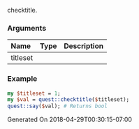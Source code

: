 checktitle.
### Arguments
**Name**|**Type**|**Description**
:---|:---|:---
titleset||

### Example

```perl
my $titleset = 1;
my $val = quest::checktitle($titleset);
quest::say($val); # Returns bool
```


Generated On 2018-04-29T00:30:15-07:00